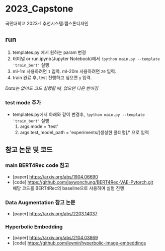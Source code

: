 # 2023_Capstone
국민대학교 2023-1 추천시스템:캡스톤디자인  



## run
1. templates.py 에서 원하는 param 변경
2. 터미널 or run.ipynb(Jupyter Notebook)에서 ```!python main.py --template 'train_bert'``` 실행  
3. ml-1m 사용하려면 ```1``` 입력. ml-20m 사용하려면 ```20``` 입력.
4. train 완료 후, test 진행하고 싶으면 ```y``` 입력.  

*Data는 없어도 코드 실행될 때, 없으면 다운 받아짐*  

### test mode 추가
- templates.py에서 아래와 같이 변경후, ```!python main.py --template 'train_bert'``` 실행  
  1. args.mode = 'test'
  2. args.test_model_path = 'experiments/[생성한 폴더명]/' 으로 입력

## 참고 논문 및 코드
### main BERT4Rec code 참고
- [paper] https://arxiv.org/abs/1904.06690
- [code] https://github.com/jaywonchung/BERT4Rec-VAE-Pytorch.git  
  해당 코드를 BERT4Rec의 baseline으로 사용하여 실험 진행

### Data Augmentation 참고 논문
- [paper] https://arxiv.org/abs/2203.14037

### Hyperbolic Embedding
- [paper] https://arxiv.org/abs/2104.03869
- [code] https://github.com/leymir/hyperbolic-image-embeddings
